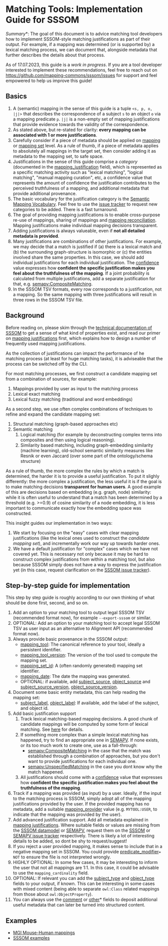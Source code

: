 # Matching Tools: Implementation Guide for SSSOM

*Summary**: The goal of this document is to advice matching tool developers how to implement SSSOM-style matching justifications as part of their output. For example, if a mapping was determined (or is supported by) a lexical matching process, we can document that, alongside metadata that further describes the details about that process.

As of 17.07.2023, this guide is a _work in progress_. If you are a tool developer interested to implement these recommendations, feel free to reach out on https://github.com/mapping-commons/sssom/issues for support and feel empowered to help us improve this guide!

## Basics

1. A (semantic) mapping in the sense of this guide is a tuple `<s, p, o, |j|>` that describes the correspondence of a subject `s` to an object `o` via a mapping predicate `p`. `|j|` is a non-empty set of mapping justifications that provide evidence towards the validity of the correspondence.
1. As stated above, but re-stated for clarity: **every mapping can be associated with 1 or more justifications**.
1. Carefully consider if a piece of metadata should be applied on [mapping](https://mapping-commons.github.io/sssom/Mapping/) or [mapping set](https://mapping-commons.github.io/sssom/MappingSet/) level. As a rule of thumb, if a piece of metadata applies to absolutely all mappings in the target set, then consider adding it as metadata to the mapping set, to safe space.
1. Justifications in the sense of this guide comprise a *category* (documented in the [mapping_justification](https://mapping-commons.github.io/sssom/mapping_justification/) field), which is represented as a specific matching activity such as "lexical matching", "logical matching", "manual mapping curation", etc, a confidence value that represents the amount of confidence the justification contributes to the perceived truthfulness of a mapping, and additional metadata that provide additional provenance.
1. The basic vocabulary for the justification category is the [Semantic Mapping Vocabulary](https://github.com/mapping-commons/semantic-mapping-vocabulary). Feel free to use the [issue tracker](https://github.com/mapping-commons/semantic-mapping-vocabulary/issues) to request new categories to be added. There is a fast turnaround.
1. The goal of providing mapping justifications is to enable cross-purpose re-use of mappings, sharing of mappings and [mapping reconciliation](glossary.md). Mapping justifications make individual mapping decisions transparent.
1. Adding justifications is always valueable, even if **not all detailed metadata is provided**.
1. Many justifications are combinations of other justifications. For example, we may decide that a match is justified if (a) there is a lexical match and (b) the surrounding graph-structure is isomorphic or (c) the entities involved share the same properties. In this case, we should add individual justifications for each individual justification. The [confidence](https://mapping-commons.github.io/sssom/confidence/) value expresses how **confident the specific justification makes you feel about the truthfulness of the mapping**. If a joint probability is calculated from multiple justifications, add a separate justification for that, e.g. [semapv:CompositeMatching](https://w3id.org/semapv/vocab/CompositeMatching).
1. In the SSSOM TSV formats, every row corresponds to a justification, not a mapping. So the same mapping with three justifications will result in three rows in the SSSOM TSV file.

## Background

Before reading on, please skim through the [technical documentation of SSSOM](index.md) to get a sense of what kind of properties exist, and read our primer on [mapping justifications](mapping-justifications.md) first, which explains how to design a number of frequently used mapping justifications.

As the collection of justifications can impact the performance of he matching process (at least for huge matching tasks), it is adviseable that the process can be switched off by the CLI.

For most matching processes, we first construct a candidate mapping set from a combination of sources, for example:

1. Mappings provided by user as input to the matching process
1. Lexical exact matching
1. Lexical fuzzy matching (traditional and word embeddings)

As a second step, we use often complex combinations of techniques to refine and expand the candidate mapping set:

1. Structural matching (graph-based approaches etc)
1. Semantic matching
   1. Logical matching (for example by deconstructing complex terms into composites and then using logical reasoning).
   1. Similarity based matching, including graph-embedding similarity (machine learning), old-school semantic similarity measures like Resnik or even Jaccard (over some part of the ontology/schema structure)

As a rule of thumb, the more complex the rules by which a match is determined, the harder it is to provide a useful justification. To put it slighly differently: the more complex a justification, the less useful it is if the goal is to make matching decisions **transparent for human users**. A good example of this are decisions based on embedding (e.g. graph, node) similarity: while it is often useful to understand that a match has been determined by a threshold (e.g. >=0.9) of cosine similarity of a node embedding, it is less important to communicate exactly how the embedding space was constructed.

This insight guides our implementation in two ways:

1. We start by focusing on the "easy" cases with clear mapping justifications (like the lexical ones used to construct the _candidate mapping set_), and incrementally work our way up towards harder ones.
1. We have a default justification for "complex" cases which we have not covered yet. This is necessary not only because it may be hard to construct complex justifications from within a matching tool, but also because SSSOM simply does not have a way to express the justification yet (in this case, request clarification on the [SSSOM issue tracker](https://github.com/mapping-commons/sssom/issues)).

## Step-by-step guide for implementation

This step by step guide is roughly according to our own thinking of what should be done first, second, and so on.

1. Add an option to your matching tool to output legal SSSOM TSV (recommended format now), for example `--export-sssom` or similar.
1. OPTIONAL: Add an option to your matching tool to accept legal SSSOM TSV as user input as an alternative to Alignment API (recommended format now).
1. Always provide basic provenance in the SSSOM output:
   - [mapping_tool](https://mapping-commons.github.io/sssom/mapping_tool/): The canonical reference to your tool, ideally a persistent identifier.
   - [mapping_tool_version](https://mapping-commons.github.io/sssom/mapping_tool_version/): The version of the tool used to compute the mapping set.
   - [mapping_set_id](https://mapping-commons.github.io/sssom/mapping_set_id/): A (often randomly generated) mapping set identifier.
   - [mapping_date](https://mapping-commons.github.io/sssom/mapping_date/): The date the mapping was generated.
   - OPTIONAL: if available, add [subject_source](https://mapping-commons.github.io/sssom/subject_source/), [object_source](https://mapping-commons.github.io/sssom/object_source/) and [subject_source_version](https://mapping-commons.github.io/sssom/subject_source_version/), [object_source_version](https://mapping-commons.github.io/sssom/object_source_version/).
1. Document some basic entity metadata, this can help reading the mapping set:
   - [subject_label](https://mapping-commons.github.io/sssom/subject_label/), [object_label](https://mapping-commons.github.io/sssom/object_label/): If available, add the label of the subject, and object id.
1. Add basic justification support
    1. Track lexical matching-based mapping decisions. A good chunk of candidate mappings will be computed by some form of lexical matching. See [here](mapping-justifications.md#lexical-matching) for details.
    1. If something more complex than a simple lexical matching has happened, try to find an appropriate one in [SEMAPV](https://mapping-commons.github.io/semantic-mapping-vocabulary/). If none exists, or its too much work to create one, use as a fall-through:
       - [semapv:CompositeMatching](https://w3id.org/semapv/vocab/CompositeMatching) in the case that the match was established through a combination of approaches, but you don't want to provide justifications for each individual one.
       - [semapv:UnspecifiedMatching](https://w3id.org/semapv/vocab/UnspecifiedMatching) in the case you dont know why the match happened.
    1. All justifications should come with a [confidence](https://mapping-commons.github.io/sssom/confidence/) value that expresses how **confident the specific justification makes you feel about the truthfulness of the mapping**.
1. Track if a mapping was provided (as input) by a user. Ideally, if the input to the matching process is SSSOM, simply adopt all of the mapping justifications provided by the user. If the provided mapping has no metadata, add a suitable [mapping_provider](https://mapping-commons.github.io/sssom/mapping_provider/) value (e.g. `MYTOOL:USER`, to indicate  that the mapping was provided by the user).
1. Add advanced justification support. Add all metadata explained in [mapping justifications](mapping-justifications.md). Where suitable fields or values are missing from the [SSSOM datamodel](https://mapping-commons.github.io/sssom/) or [SEMAPV](https://mapping-commons.github.io/semantic-mapping-vocabulary/), request them on the [SSSOM](https://github.com/mapping-commons/sssom/issues) or [SEMAPV issue tracker](https://github.com/mapping-commons/semantic-mapping-vocabulary/issues) respectively. There is likely a lot of interesting details to be added, so dont be shy to request/suggest!
1. If you reject a user provided mapping, it makes sense to include that in a negative mapping set in SSSOM. You could provide [predicate_modifier](https://mapping-commons.github.io/sssom/predicate_modifier/)`= NOT` to ensure the file is not interpreted wrongly.
1. HIGHLY OPTIONAL: In some few cases, it may be interesting to inform the user that not all mappings are 1:1. In this case, it could be advisable to use the `mapping_cardinality` field.
1. OPTIONAL: If relevant you can add the [subject_type](https://mapping-commons.github.io/sssom/subject_type/) and [object_type](https://mapping-commons.github.io/sssom/object_type/) fields to your output, if known. This can be interesting in some cases with mixed content (being able to separate `owl:Class` related mappings from those about `owl:ObjectProperty`).
1. You can always use the [comment](https://mapping-commons.github.io/sssom/comment/) or [other](https://mapping-commons.github.io/sssom/other/)* fields to deposit additional useful metadata that can later be turned into structured content.

## Examples

- [MGI Mouse-Human mappings](https://github.com/mapping-commons/mh_mapping_initiative/blob/master/mappings/mp_hp_mgi_all.sssom.tsv)
- [SSSOM examples](https://github.com/mapping-commons/sssom/tree/master/examples/embedded)

